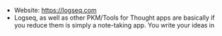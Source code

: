 - Website: https://logseq.com
- Logseq, as well as other PKM/Tools for Thought apps are basically if you reduce them is simply a note-taking app. You write your ideas in